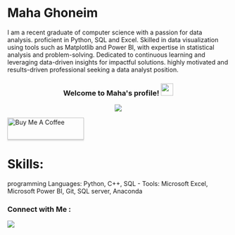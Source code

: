# Maha Ghoneim
I am a recent graduate of computer science with a passion for data analysis. proficient in Python, SQL and Excel. Skilled in data visualization using tools such as Matplotlib and Power BI, with expertise in statistical analysis
and problem-solving. Dedicated to continuous learning and leveraging data-driven insights for impactful solutions.
highly motivated and results-driven professional seeking a data analyst position.


<h3 align="center">
  Welcome to Maha's profile!
   <img src="https://media.giphy.com/media/hvRJCLFzcasrR4ia7z/giphy.gif" width="28">
</h3>


<p align="center">
  <a href="https://github.com/DenverCoder1/readme-typing-svg"><img src="https://readme-typing-svg.herokuapp.com/?lines=Data%20analyst%20;Always%20learning%20new%20things&font=Fira%20Code&center=true&width=440&height=45&color=f75c7e&vCenter=true&size=22"></a>
</p>
<a href="https://www.buymeacoffee.com" target="_blank"><img src="https://cdn.buymeacoffee.com/buttons/v2/lato-orange.png" alt="Buy Me A Coffee" style="height: 50px !important;width: 174px !important;box-shadow: 0px 3px 2px 0px rgba(190, 190, 190, 0.5) !important;-webkit-box-shadow: 0px 3px 2px 0px rgba(190, 190, 190, 0.5) !important;" ></a>


# Skills:

programming Languages: Python, C++, SQL -
Tools: Microsoft Excel,  Microsoft Power BI, Git, SQL server, Anaconda



### Connect with Me :

<a href="https:/www.linkedin.com/in/maha-ghoneim/" target="_blank"><img src="https://img.shields.io/badge/-mariam%20hossam-0077B5?style=for-the-badge&logo=Linkedin&logoColor=white"/></a>
